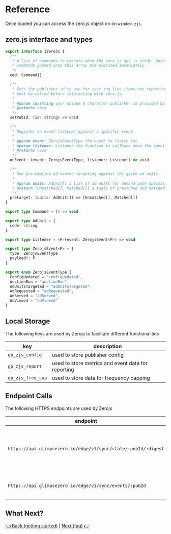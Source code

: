 # Reference

Once loaded you can access the zero.js object on on `window.zjs`.

## zero.js interface and types

```ts
export interface IZeroJs {
  /**
   * A list of commands to execute when the zero.js api is ready. Once ready
   * commands pushed onto this array are executed immediately.
   */
  cmd: Command[]

  /**
   * Sets the publisher id to use for sync'ing line items and reporting events. This is required and
   * must be called before interacting with zero.js.
   *
   * @param id:string your unique 6 character publisher id provided by glimpse zero
   * @returns void
   */
  setPubId: (id: string) => void

  /**
   * Register an event listener against a specific event.
   *
   * @param event: ZerojsEventType the event to listen for
   * @param listener: Listener the function to callback when the specified event occurs
   * @returns void
   */
  onEvent: (event: ZerojsEventType, listener: Listener) => void

  /**
   * Run pre-emptive ad server targeting against the given ad units.
   *
   * @param units: AdUnit[] a list of ad units for demand path optimisation
   * @return [Unmatched[], Matched[]] a tuple of unmatched and matched ad units
   */
  pretarget: (units: AdUnit[]) => [Unmatched[], Matched[]]
}

export type Command = () => void

export type AdUnit = {
  code: string
}

export type Listener = <P>(event: ZerojsEvent<P>) => void

export type ZerojsEvent<P> = {
  type: ZerojsEventType
  payload?: P
}

export enum ZerojsEventType {
  ConfigUpdated = "configUpdated",
  AuctionRun = "auctionRun",
  AdUnitsTargeted = "adUnitsTargeted",
  AdRequested = "adRequested",
  AdServed = "adServed",
  AdViewed = "adViewed"
}
```

## Local Storage

The following keys are used by Zerojs to facilitate different functionalities

| key               | description                                        |
| ----------------- | -------------------------------------------------- |
| `gp_zjs_config`   | used to store publisher config                     |
| `gp_zjs_report`   | used to store metrics and event data for reporting |
| `gp_zjs_freq_cap` | used to store data for frequency capping           |

## Endpoint Calls

The following HTTPS endpoints are used by Zerojs

| endpoint                                                       | description                                                       |
| -------------------------------------------------------------- | ----------------------------------------------------------------- |
| `https://api.glimpsezero.io/edge/v1/sync/state/:pubId/:digest` | sync and update publisher config if the config digest has changed |
| `https://api.glimpsezero.io/edge/v1/sync/events/:pubId`        | report impression metrics and events                              |

## What Next?

[👈 Back (getting started)](./getting-started.md) | [Next (faq) 👉](./faq.md)
